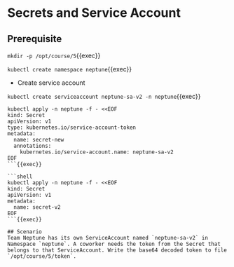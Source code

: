 # Secrets and Service Account

## Prerequisite

`mkdir -p /opt/course/5`{{exec}}

`kubectl create namespace neptune`{{exec}}

* Create service account

`kubectl create serviceaccount neptune-sa-v2 -n neptune`{{exec}}

```shell
kubectl apply -n neptune -f - <<EOF
kind: Secret
apiVersion: v1
type: kubernetes.io/service-account-token
metadata:
  name: secret-new
  annotations:
    kubernetes.io/service-account.name: neptune-sa-v2
EOF
```{{exec}}

```shell
kubectl apply -n neptune -f - <<EOF
kind: Secret
apiVersion: v1
metadata:
  name: secret-v2
EOF
```{{exec}}

## Scenario
Team Neptune has its own ServiceAccount named `neptune-sa-v2` in Namespace `neptune`. A coworker needs the token from the Secret that belongs to that ServiceAccount. Write the base64 decoded token to file `/opt/course/5/token`.